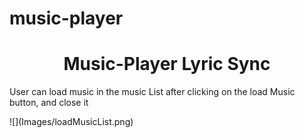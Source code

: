 # music-player

<p align='center'>
<h1 align='center'>Music-Player Lyric Sync</h1>


<p>User can load music in the music List after clicking on the load Music button, and close it</p>
![](Images/loadMusicList.png)
</p>

